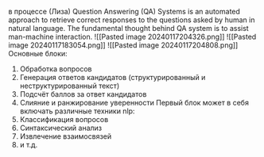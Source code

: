 в процессе (Лиза)
Question Answering (QA) Systems is an automated approach to retrieve correct responses to the questions asked by human in natural language. The fundamental thought behind QA system is to assist man-machine interaction.
![[Pasted image 20240117204326.png]]
![[Pasted image 20240117183054.png]]
![[Pasted image 20240117204808.png]]
Основные блоки:
1. Обработка вопросов
2. Генерация ответов кандидатов (структурированный и неструктурированный текст)
3. Подсчёт баллов за ответ кандидатов
4. Слияние и ранжирование уверенности
Первый блок может в себя включать различные техники nlp:
1. Классификация вопросов
2. Синтаксический анализ
3. Извлечение взаимосвязей
4. и т.д.

